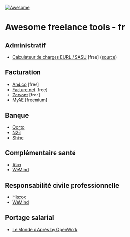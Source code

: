 [![Awesome](https://awesome.re/badge.svg)](https://awesome.re)

# Awesome freelance tools - fr

## Administratif

+ [Calculateur de charges EURL / SASU](http://antoineviau.com/eurl-sasu/) [free] ([source](https://github.com/AntoineViau/eurl-sasu))

## Facturation

+ [And.co](https://www.and.co/) [free]
+ [Facture.net](https://facture.net) [free]
+ [Zervant](https://www.zervant.com/) [free]
+ [MyAE](https://www.myae.fr/) [freemium]

## Banque

+ [Qonto](https://qonto.eu/)
+ [N26](https://next.n26.com/fr-fr/)
+ [Shine](https://shine.fr/)

## Complémentaire santé

+ [Alan](https://alan.eu/)
+ [WeMind](https://www.wemind.io/)

## Responsabilité civile professionnelle

+ [Hiscox](https://www.hiscox.fr/)
+ [WeMind](https://www.wemind.io/)

## Portage salarial

+ [Le Monde d'Après by OpenWork](https://www.lemonde-apres.com/)
